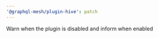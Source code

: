 ```yaml
---
'@graphql-mesh/plugin-hive': patch
---
```


Warn when the plugin is disabled and inform when enabled
